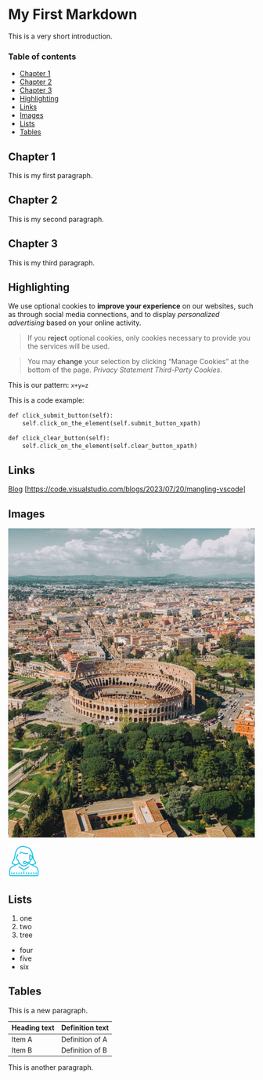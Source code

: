 # My First Markdown <!-- omit in toc -->

This is a very short introduction.

### Table of contents <!-- omit in toc -->

- [Chapter 1](#chapter-1)
- [Chapter 2](#chapter-2)
- [Chapter 3](#chapter-3)
- [Highlighting](#highlighting)
- [Links](#links)
- [Images](#images)
- [Lists](#lists)
- [Tables](#tables)

## Chapter 1

This is my first paragraph.

## Chapter 2

This is my second paragraph.

## Chapter 3

This is my third paragraph.

## Highlighting

We use optional cookies to **improve your experience** on our websites, such as through social media connections, and to display _personalized advertising_ based on your online activity.

> If you **reject** optional cookies, only cookies necessary to provide you the services will be used.

> You may **change** your selection by clicking “Manage Cookies” at the bottom of the page. _Privacy Statement Third-Party Cookies_.

This is our pattern: `x+y=z`

This is a code example:

```
def click_submit_button(self):
    self.click_on_the_element(self.submit_button_xpath)
```

```
def click_clear_button(self):
    self.click_on_the_element(self.clear_button_xpath)
```

## Links

[Blog](https://code.visualstudio.com/blogs/2023/07/20/mangling-vscode)
[https://code.visualstudio.com/blogs/2023/07/20/mangling-vscode]

## Images

![Roma.jpg](Roma.jpg)

![incon_help.jpg](icon_help.png)

## Lists

1. one
2. two
3. tree

- four
- five
- six

## Tables

This is a new paragraph.

| Heading text | Definition text |
| ------------ | --------------- |
| Item A       | Definition of A |
| Item B       | Definition of B |

This is another paragraph.
